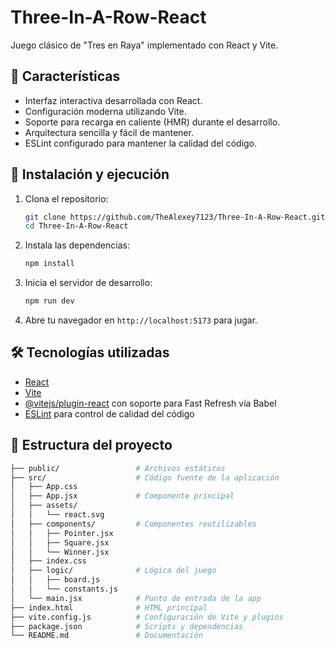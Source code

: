 # Three-In-A-Row-React

Juego clásico de "Tres en Raya" implementado con React y Vite.

## 🧩 Características

- Interfaz interactiva desarrollada con React.
- Configuración moderna utilizando Vite.
- Soporte para recarga en caliente (HMR) durante el desarrollo.
- Arquitectura sencilla y fácil de mantener.
- ESLint configurado para mantener la calidad del código.

## 🚀 Instalación y ejecución

1. Clona el repositorio:

   ```bash
   git clone https://github.com/TheAlexey7123/Three-In-A-Row-React.git
   cd Three-In-A-Row-React
   ```

2. Instala las dependencias:

   ```bash
   npm install
   ```

3. Inicia el servidor de desarrollo:

   ```bash
   npm run dev
   ```

4. Abre tu navegador en `http://localhost:5173` para jugar.

## 🛠️ Tecnologías utilizadas

- [React](https://reactjs.org/)
- [Vite](https://vitejs.dev/)
- [@vitejs/plugin-react](https://github.com/vitejs/vite-plugin-react) con soporte para Fast Refresh vía Babel
- [ESLint](https://eslint.org/) para control de calidad del código

## 📁 Estructura del proyecto

```bash
├── public/                 # Archivos estáticos
├── src/                    # Código fuente de la aplicación
│   ├── App.css
│   ├── App.jsx             # Componente principal
│   ├── assets/
│   │   └── react.svg
│   ├── components/         # Componentes reutilizables
│   │   ├── Pointer.jsx
│   │   ├── Square.jsx
│   │   └── Winner.jsx
│   ├── index.css
│   ├── logic/              # Lógica del juego
│   │   ├── board.js
│   │   └── constants.js
│   └── main.jsx            # Punto de entrada de la app
├── index.html              # HTML principal
├── vite.config.js          # Configuración de Vite y plugins
├── package.json            # Scripts y dependencias
└── README.md               # Documentación
```
